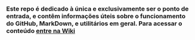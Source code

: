 ### Este repo é dedicado à única e exclusivamente ser o ponto de entrada, e contêm informações úteis sobre o funcionamento do GitHub, MarkDown, e utilitários em geral. Para acessar o conteúdo [entre na Wiki](./wiki/Projetos)
